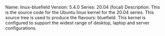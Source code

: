 Name:    linux-bluefield
Version: 5.4.0
Series:  20.04 (focal)
Description:
    This is the source code for the Ubuntu linux kernel for the 20.04 series. This
    source tree is used to produce the flavours: bluefield.
    This kernel is configured to support the widest range of desktop, laptop and
    server configurations.
